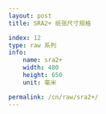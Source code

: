 ```yaml
---
layout: post
title: SRA2+ 纸张尺寸规格

index: 12
type: raw 系列
info:
    name: sra2+
    width: 480
    height: 650
    unit: 毫米

permalink: /cn/raw/sra2+/
---
```



